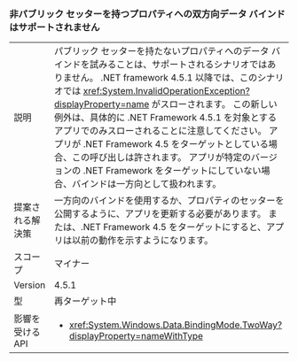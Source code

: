 ### <a name="two-way-data-binding-to-a-property-with-a-non-public-setter-is-not-supported"></a>非パブリック セッターを持つプロパティへの双方向データ バインドはサポートされません

|   |   |
|---|---|
|説明|パブリック セッターを持たないプロパティへのデータ バインドを試みることは、サポートされるシナリオではありません。 .NET framework 4.5.1 以降では、このシナリオでは <xref:System.InvalidOperationException?displayProperty=name> がスローされます。 この新しい例外は、具体的に .NET Framework 4.5.1 を対象とするアプリでのみスローされることに注意してください。 アプリが .NET Framework 4.5 をターゲットとしている場合、この呼び出しは許されます。 アプリが特定のバージョンの .NET Framework をターゲットにしていない場合、バインドは一方向として扱われます。|
|提案される解決策|一方向のバインドを使用するか、プロパティのセッターを公開するように、アプリを更新する必要があります。 または、.NET Framework 4.5 をターゲットにすると、アプリは以前の動作を示すようになります。|
|スコープ|マイナー|
|Version|4.5.1|
|型|再ターゲット中|
|影響を受ける API|<ul><li><xref:System.Windows.Data.BindingMode.TwoWay?displayProperty=nameWithType></li></ul>|

